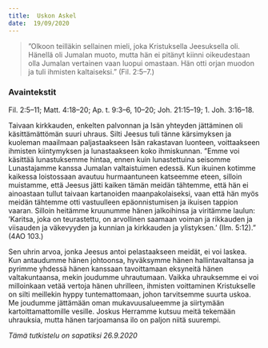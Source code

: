 ```yaml
---
title:  Uskon Askel
date:  19/09/2020
---
```


> <p></p>
> ”Olkoon teilläkin sellainen mieli, joka Kristuksella Jeesuksella oli. Hänellä oli Jumalan muoto, mutta hän ei pitänyt kiinni oikeudestaan olla Jumalan vertainen vaan luopui omastaan. Hän otti orjan muodon ja tuli ihmisten kaltaiseksi.” (Fil. 2:5–7.)

### Avaintekstit
Fil. 2:5–11;  Matt. 4:18–20;  Ap. t. 9:3–6, 10–20;  Joh. 21:15–19;  1. Joh. 3:16–18.

Taivaan kirkkauden, enkelten palvonnan ja Isän yhteyden jättäminen oli käsittämättömän suuri uhraus. Silti Jeesus tuli tänne kärsimyksen ja kuoleman maailmaan paljastaakseen Isän rakastavan luonteen, voittaakseen ihmisten kiintymyksen ja lunastaakseen koko ihmiskunnan. ”Emme voi käsittää lunastuksemme hintaa, ennen kuin lunastettuina seisomme Lunastajamme kanssa Jumalan valtaistuimen edessä. Kun ikuinen kotimme kaikessa loistossaan avautuu hurmaantuneen katseemme eteen, silloin muistamme, että Jeesus jätti kaiken tämän meidän tähtemme, että hän ei ainoastaan tullut taivaan kartanoiden maanpakolaiseksi, vaan että hän myös meidän tähtemme otti vastuulleen epäonnistumisen ja ikuisen tappion vaaran. Silloin heitämme kruunumme hänen jalkoihinsa ja viritämme laulun: ’Karitsa, joka on teurastettu, on arvollinen saamaan voiman ja rikkauden ja viisauden ja väkevyyden ja kunnian ja kirkkauden ja ylistyksen.’ (Ilm. 5:12).” (4AO 103.)

Sen uhrin arvoa, jonka Jeesus antoi pelastaakseen meidät, ei voi laskea.  Kun antaudumme hänen johtoonsa, hyväksymme hänen hallintavaltansa ja pyrimme yhdessä hänen kanssaan tavoittamaan eksyneitä hänen valtakuntaansa, mekin joudumme uhrautumaan. Vaikka uhrauksemme ei voi milloinkaan vetää vertoja hänen uhrilleen, ihmisten voittaminen Kristukselle on silti meillekin hyppy tuntemattomaan, johon tarvitsemme suurta uskoa. Me joudumme jättämään oman mukavuusalueemme ja siirtymään kartoittamattomille vesille. Joskus Herramme kutsuu meitä tekemään uhrauksia, mutta hänen tarjoamansa ilo on paljon niitä suurempi.

_Tämä tutkistelu on sapatiksi 26.9.2020_